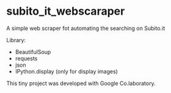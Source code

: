 # subito_it_webscaraper
A simple web scraper fot automating the searching on Subito.it

Library:
- BeautifulSoup
- requests
- json
- IPython.display (only for display images)

This tiny project was developed with Google Co.laboratory.
